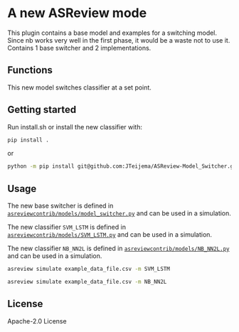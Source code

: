 # A new ASReview mode

This plugin contains a base model and examples for a switching model. Since nb works very well in the first phase, it would be a waste not to use it. Contains 1 base switcher and 2 implementations.

## Functions
This new model switches classifier at a set point.


## Getting started

Run install.sh or install the new classifier with:

```bash
pip install .
```

or

```bash
python -m pip install git@github.com:JTeijema/ASReview-Model_Switcher.git
```


## Usage

The new base switcher is defined in
[`asreviewcontrib/models/model_switcher.py`](asreviewcontrib/models/model_switcher.py) 
and can be used in a simulation.

The new classifier `SVM_LSTM` is defined in
[`asreviewcontrib/models/SVM_LSTM.py`](asreviewcontrib/models/SVM_LSTM.py) 
and can be used in a simulation.

The new classifier `NB_NN2L` is defined in
[`asreviewcontrib/models/NB_NN2L.py`](asreviewcontrib/models/NB_NN2L.py) 
and can be used in a simulation.

```bash
asreview simulate example_data_file.csv -m SVM_LSTM
```

```bash
asreview simulate example_data_file.csv -m NB_NN2L
```

## License
Apache-2.0 License 
